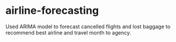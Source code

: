 # airline-forecasting
Used ARIMA model to forecast cancelled flights and lost baggage to recommend best airline and travel month to agency.
